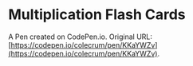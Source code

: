 # Multiplication Flash Cards

A Pen created on CodePen.io. Original URL: [https://codepen.io/colecrum/pen/KKaYWZv](https://codepen.io/colecrum/pen/KKaYWZv).


